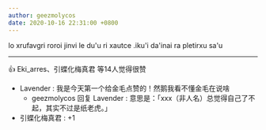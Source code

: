 ```yaml
---
author: geezmolycos
date: 2020-10-16 22:31:00 +0800
---
```

lo xrufavgri roroi jinvi le du'u ri xautce .iku'i da'inai ra pletirxu sa'u

---
👍 Eki_arres、引蝶化梅真君 等14人觉得很赞

- Lavender : 我是今天第一个给金毛点赞的！然鹅我看不懂金毛在说啥
  - geezmolycos 回复 Lavender : 意思是：「xxx（非人名）总觉得自己了不起，其实不过是纸老虎。」
- 引蝶化梅真君 : +1
